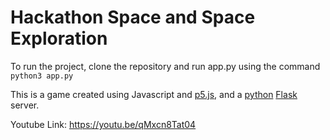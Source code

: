 # Hackathon Space and Space Exploration

To run the project, clone the repository and run app.py using the command `python3 app.py`

This is a game created using Javascript and [p5.js](https://p5js.org/), and a [python](https://python.org) [Flask](https://flask.palletsprojects.com/en/1.1.x/) server. 

Youtube Link: https://youtu.be/qMxcn8Tat04
